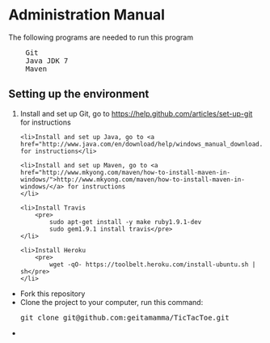 <h1>Administration Manual</h1>

The following programs are needed to run this program
<pre>
	Git
	Java JDK 7 
	Maven
</pre>

<h2>Setting up the environment</h2>
<ol>
	<li>Install and set up Git, go to <a href="https://help.github.com/articles/set-up-git">https://help.github.com/articles/set-up-git</a> for instructions</li>

	<li>Install and set up Java, go to <a href="http://www.java.com/en/download/help/windows_manual_download.xml">http://www.java.com/en/download/help/windows_manual_download.xml</a> for instructions</li>

	<li>Install and set up Maven, go to <a href="http://www.mkyong.com/maven/how-to-install-maven-in-windows/">http://www.mkyong.com/maven/how-to-install-maven-in-windows/</a> for instructions
	</li>

	<li>Install Travis
		<pre>
			sudo apt-get install -y make ruby1.9.1-dev
			sudo gem1.9.1 install travis</pre>
	</li>

	<li>Install Heroku
		<pre>
			wget -qO- https://toolbelt.heroku.com/install-ubuntu.sh | sh</pre>
	</li>
</ol>
<ul>
	<li>Fork this repository</li>
	<li>Clone the project to your computer, run this command:
		<pre>git clone git@github.com:geitamamma/TicTacToe.git</pre>
	</li>
	<li>